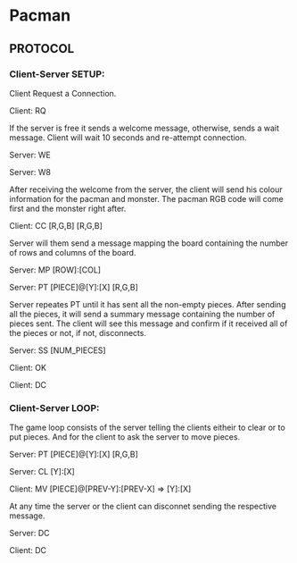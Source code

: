 # Pacman

## PROTOCOL

### Client-Server SETUP:

Client Request a Connection.

Client: RQ 

If the server is free it sends a welcome message, otherwise, sends a wait message. Client will wait 10 seconds and re-attempt connection.

Server: WE 

Server: W8 

After receiving the welcome from the server, the client will send his colour information for the pacman and monster. The pacman RGB code will come first and the monster right after.

Client: CC [R,G,B] [R,G,B]

Server will them send a message mapping the board containing the number of rows and columns of the board.

Server: MP  [ROW]:[COL] 

Server: PT  [PIECE]@[Y]:[X] [R,G,B]           

Server repeates PT until it has sent all the non-empty pieces. After sending all the pieces, it will send a summary message containing the number of pieces sent.
The client will see this message and confirm if it received all of  the pieces or not, if not, disconnects.

Server: SS [NUM_PIECES]

Client: OK 

Client: DC 


### Client-Server LOOP:

The game loop consists of the server telling the clients eitheir to clear or to put pieces. And for the client to ask the server to move pieces.

Server: PT [PIECE]@[Y]:[X] [R,G,B]   

Server: CL [Y]:[X]

Client: MV [PIECE]@[PREV-Y]:[PREV-X] => [Y]:[X]

At any time the server or the client can disconnet sending the respective message.

Server: DC

Client: DC
